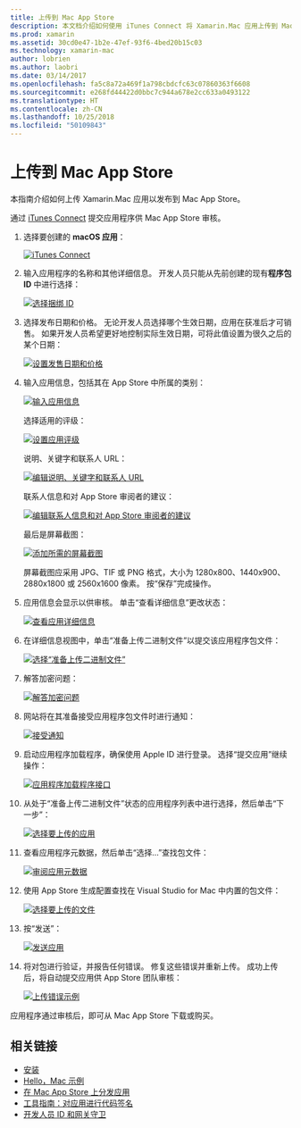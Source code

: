 ```yaml
---
title: 上传到 Mac App Store
description: 本文档介绍如何使用 iTunes Connect 将 Xamarin.Mac 应用上传到 Mac App Store。 其中讨论了 iTunes Connect 完成该过程所需的信息。
ms.prod: xamarin
ms.assetid: 30cd0e47-1b2e-47ef-93f6-4bed20b15c03
ms.technology: xamarin-mac
author: lobrien
ms.author: laobri
ms.date: 03/14/2017
ms.openlocfilehash: fa5c8a72a469f1a798cbdcfc63c07860363f6608
ms.sourcegitcommit: e268fd44422d0bbc7c944a678e2cc633a0493122
ms.translationtype: HT
ms.contentlocale: zh-CN
ms.lasthandoff: 10/25/2018
ms.locfileid: "50109843"
---
```

# <a name="upload-to-mac-app-store"></a>上传到 Mac App Store

本指南介绍如何上传 Xamarin.Mac 应用以发布到 Mac App Store。

通过 [iTunes Connect](http://itunesconnect.apple.com/) 提交应用程序供 Mac App Store 审核。

1. 选择要创建的 **macOS 应用**： 

    [![](uploading-images/image65.png "iTunes Connect")](uploading-images/image65.png#lightbox)

2. 输入应用程序的名称和其他详细信息。 开发人员只能从先前创建的现有**程序包 ID** 中进行选择： 

    [![](uploading-images/image66.png "选择捆绑 ID")](uploading-images/image66.png#lightbox)

3. 选择发布日期和价格。 无论开发人员选择哪个生效日期，应用在获准后才可销售。 如果开发人员希望更好地控制实际生效日期，可将此值设置为很久之后的某个日期： 

    [![](uploading-images/image67.png "设置发售日期和价格")](uploading-images/image67.png#lightbox)

4. 输入应用信息，包括其在 App Store 中所属的类别： 

    [![](uploading-images/image68.png "输入应用信息")](uploading-images/image68.png#lightbox) 

    选择适用的评级： 

    [![](uploading-images/image69.png "设置应用评级")](uploading-images/image69.png#lightbox) 

    说明、关键字和联系人 URL： 

    [![](uploading-images/image70.png "编辑说明、关键字和联系人 URL")](uploading-images/image70.png#lightbox) 

    联系人信息和对 App Store 审阅者的建议： 

    [![](uploading-images/image71.png "编辑联系人信息和对 App Store 审阅者的建议")](uploading-images/image71.png#lightbox) 

    最后是屏幕截图： 

    [![](uploading-images/image72.png "添加所需的屏幕截图")](uploading-images/image72.png#lightbox) 

    屏幕截图应采用 JPG、TIF 或 PNG 格式，大小为 1280x800、1440x900、2880x1800 或 2560x1600 像素。 按“保存”完成操作。

5. 应用信息会显示以供审核。 单击“查看详细信息”更改状态： 

    [![](uploading-images/image73.png "查看应用详细信息")](uploading-images/image73.png#lightbox)

6. 在详细信息视图中，单击“准备上传二进制文件”以提交该应用程序包文件： 

    [![](uploading-images/image74.png "选择“准备上传二进制文件”")](uploading-images/image74.png#lightbox)

7. 解答加密问题： 

    [![](uploading-images/image75.png "解答加密问题")](uploading-images/image75.png#lightbox)

8. 网站将在其准备接受应用程序包文件时进行通知： 

    [![](uploading-images/image76.png "接受通知")](uploading-images/image76.png#lightbox)

9. 启动应用程序加载程序，确保使用 Apple ID 进行登录。
选择“提交应用”继续操作： 

    [![](uploading-images/image77.png "应用程序加载程序接口")](uploading-images/image77.png#lightbox)

10. 从处于“准备上传二进制文件”状态的应用程序列表中进行选择，然后单击“下一步”： 

    [![](uploading-images/image78.png "选择要上传的应用")](uploading-images/image78.png#lightbox)

11. 查看应用程序元数据，然后单击“选择...”查找包文件： 

    [![](uploading-images/image79.png "审阅应用元数据")](uploading-images/image79.png#lightbox)

12. 使用 App Store 生成配置查找在 Visual Studio for Mac 中内置的包文件： 

    [![](uploading-images/image80.png "选择要上传的文件")](uploading-images/image80.png#lightbox)

13. 按“发送”： 

    [![](uploading-images/image81.png "发送应用")](uploading-images/image81.png#lightbox)

14. 将对包进行验证，并报告任何错误。 修复这些错误并重新上传。 成功上传后，将自动提交应用供 App Store 团队审核： 

    [![](uploading-images/image82.png "上传错误示例")](uploading-images/image82.png#lightbox)

应用程序通过审核后，即可从 Mac App Store 下载或购买。

## <a name="related-links"></a>相关链接

- [安装](~//mac/get-started/installation.md)
- [Hello，Mac 示例](~//mac/get-started/hello-mac.md)
- [在 Mac App Store 上分发应用](https://developer.apple.com/devcenter/mac/checklist/)
- [工具指南：对应用进行代码签名](https://developer.apple.com/library/mac/#documentation/ToolsLanguages/Conceptual/OSXWorkflowGuide/CodeSigning/CodeSigning.html)
- [开发人员 ID 和网关守卫](https://developer.apple.com/resources/developer-id/)
